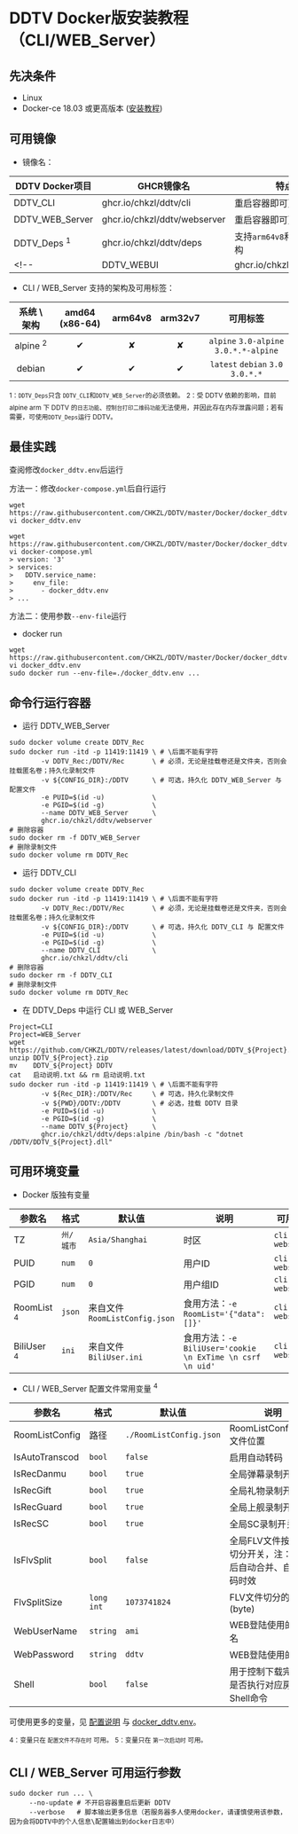 # DDTV Docker版安装教程（CLI/WEB_Server<!--WEBUI-->）

## 先决条件
  - Linux
  - Docker-ce 18.03 或更高版本 ([安装教程](https://mirrors.tuna.tsinghua.edu.cn/help/docker-ce/))

## 可用镜像
- 镜像名：

| DDTV Docker项目 | GHCR镜像名 | 特点 |
| ---- | ---- | ---- |
| DDTV_CLI | ghcr.io/chkzl/ddtv/cli | 重启容器即可更新 DDTV |
| DDTV_WEB_Server | ghcr.io/chkzl/ddtv/webserver |  重启容器即可更新 DDTV |
| DDTV_Deps <sup>1</sup> | ghcr.io/chkzl/ddtv/deps | 支持`arm64v8`和`arm32v7`架构 |
<!-- | DDTV_WEBUI | ghcr.io/chkzl/ddtv/deps | 支持`amd64` `arm64v8` `arm32v7` `386` `arm32v6` `ppc64le` `s390x`架构 | -->

- CLI / WEB_Server 支持的架构及可用标签：

| 系统 \ 架构 | amd64 (x86-64) | arm64v8 | arm32v7 | 可用标签 |
| :----: | :----: | :----: | :----: | :----: |
| alpine <sup>2</sup> | ✔ | ✘ | ✘ | `alpine` `3.0-alpine` `3.0.*.*-alpine` |
| debian | ✔ | ✔ | ✔ | `latest` `debian` `3.0` `3.0.*.*` |

<sup>1：`DDTV_Deps`只含 `DDTV_CLI`和`DDTV_WEB_Server`的必须依赖。</sup>
<sup>2：受 DDTV 依赖的影响，目前 alpine arm 下 DDTV 的`日志功能`、`控制台打印二维码功能`无法使用，并因此存在内存泄露问题；若有需要，可使用`DDTV_Deps`运行 DDTV。</sup>

## 最佳实践

查阅修改`docker_ddtv.env`后运行

方法一：修改`docker-compose.yml`后自行运行

```
wget https://raw.githubusercontent.com/CHKZL/DDTV/master/Docker/docker_ddtv.env
vi docker_ddtv.env

wget https://raw.githubusercontent.com/CHKZL/DDTV/master/Docker/docker_ddtv.env
vi docker-compose.yml
> version: '3'
> services:
>   DDTV.service_name:
>     env_file:
>       - docker_ddtv.env
> ...
```

方法二：使用参数`--env-file`运行

<!--看官方文档是提供了的，但实际测试没成功过，有没有会用的来修改下
- docker-compose
```
wget https://raw.githubusercontent.com/CHKZL/DDTV/master/Docker/docker_ddtv.env
vi docker_ddtv.env

wget https://raw.githubusercontent.com/CHKZL/DDTV/master/docker-compose.yml
sudo docker-compose --env-file ./docker_ddtv.env up
```
-->

- docker run
```
wget https://raw.githubusercontent.com/CHKZL/DDTV/master/Docker/docker_ddtv.env
vi docker_ddtv.env
sudo docker run --env-file=./docker_ddtv.env ...
```

## 命令行运行容器

- 运行 DDTV_WEB_Server

```shell
sudo docker volume create DDTV_Rec
sudo docker run -itd -p 11419:11419 \ # \后面不能有字符
        -v DDTV_Rec:/DDTV/Rec       \ # 必须，无论是挂载卷还是文件夹，否则会挂载匿名卷；持久化录制文件
        -v ${CONFIG_DIR}:/DDTV      \ # 可选，持久化 DDTV_WEB_Server 与 配置文件
        -e PUID=$(id -u)            \
        -e PGID=$(id -g)            \
        --name DDTV_WEB_Server      \
        ghcr.io/chkzl/ddtv/webserver
# 删除容器
sudo docker rm -f DDTV_WEB_Server
# 删除录制文件
sudo docker volume rm DDTV_Rec
```

- 运行 DDTV_CLI

```shell
sudo docker volume create DDTV_Rec
sudo docker run -itd -p 11419:11419 \ # \后面不能有字符
        -v DDTV_Rec:/DDTV/Rec       \ # 必须，无论是挂载卷还是文件夹，否则会挂载匿名卷；持久化录制文件
        -v ${CONFIG_DIR}:/DDTV      \ # 可选，持久化 DDTV_CLI 与 配置文件
        -e PUID=$(id -u)            \
        -e PGID=$(id -g)            \
        --name DDTV_CLI             \
        ghcr.io/chkzl/ddtv/cli
# 删除容器
sudo docker rm -f DDTV_CLI
# 删除录制文件
sudo docker volume rm DDTV_Rec
```

- 在 DDTV_Deps 中运行 CLI 或 WEB_Server

```shell
Project=CLI
Project=WEB_Server
wget  https://github.com/CHKZL/DDTV/releases/latest/download/DDTV_${Project}.zip
unzip DDTV_${Project}.zip
mv    DDTV_${Project} DDTV
cat   启动说明.txt && rm 启动说明.txt
sudo docker run -itd -p 11419:11419 \ # \后面不能有字符
        -v ${Rec_DIR}:/DDTV/Rec     \ # 可选，持久化录制文件
        -v ${PWD}/DDTV:/DDTV        \ # 必选，挂载 DDTV 目录
        -e PUID=$(id -u)            \
        -e PGID=$(id -g)            \
        --name DDTV_${Project}      \
        ghcr.io/chkzl/ddtv/deps:alpine /bin/bash -c "dotnet /DDTV/DDTV_${Project}.dll"
```

## 可用环境变量

- Docker 版独有变量

| 参数名 | 格式 | 默认值 | 说明 | 可用镜像 |
| ---- | ---- | ---- | ---- | ---- |
| TZ | `州/城市` | `Asia/Shanghai` | 时区 | `cli` `webserver` <!--`webui`--> |
| PUID | `num` | `0` | 用户ID | `cli` `webserver` |
| PGID | `num` | `0` | 用户组ID | `cli` `webserver` |
| RoomList <sup>4</sup> | `json` | 来自文件 `RoomListConfig.json` | 食用方法：`-e RoomList='{"data":[]}'` | `cli` `webserver` |
| BiliUser <sup>4</sup> | `ini` | 来自文件 `BiliUser.ini` | 食用方法：`-e BiliUser='cookie \n ExTime \n csrf \n uid'` | `cli` `webserver` |

<!--
| WEBUI_Path | 路径 | `/DDTV/static` | WEBUI的文件夹路径 | `webui` |
| PROXY_PASS | `http(s)://you.host:port` | `http://127.0.0.1:11419` | 需要反代的后端地址, apiUrl=false 时 WEBUI 从反代地址联系 WEB_Server | `webui`|
-->

- CLI / WEB_Server 配置文件常用变量 <sup>4</sup>

| 参数名 | 格式 | 默认值 | 说明 |
| ---- | ---- | ---- | ---- |
| RoomListConfig | 路径 | `./RoomListConfig.json` | RoomListConfig.json文件位置 |
| IsAutoTranscod | `bool` | `false` | 启用自动转码 |
| IsRecDanmu | `bool` | `true` | 全局弹幕录制开关 |
| IsRecGift | `bool` | `true` | 全局礼物录制开关 |
| IsRecGuard | `bool` | `true` | 全局上舰录制开关 |
| IsRecSC | `bool` | `true` | 全局SC录制开关 |
| IsFlvSplit | `bool` | `false` | 全局FLV文件按大小切分开关，注：启动后自动合并、自动转码时效 |
| FlvSplitSize | `long int` | `1073741824` | FLV文件切分的大小(byte) |
| WebUserName | `string` | `ami` | WEB登陆使用的用户名 |
| WebPassword | `string` | `ddtv` | WEB登陆使用的密码 |
| Shell | `bool` | `false` | 用于控制下载完成后是否执行对应房间的Shell命令 |
<!--
- WEBUI 配置文件变量<sup>5</sup>
| 参数名 | 格式 | 默认值 | 说明 |
| ---- | ---- | ---- | ---- |
| apiUrl | `bool` `http(s)://you.host:port` | `http://127.0.0.1:11419` | 后端地址, 同源也请更换为主机IP, 需要反代请填 false |
| mount | 路径 | `/` | 展示目录所在文件系统占用 |
| show | `bool` | `true` | 是否显示 |
| infoshow | `bool` | `true` | 是否显示版权信息 |
| infotext | `string` |  | 版权信息 |
| infolink | `string` |  | 版权信息跳转链接 |
| ICPshow | `bool` | `true` | 是否显示TCP备案信息 |
| ICPtext | `string` |  | TCP备案信息 |
| ICPlink | `string` |  | TCP备案信息跳转链接 |
| GAshow | `bool` | `true` | 是否显示公网安备信息 |
| GAtext | `string` |  | 公网安备信息 |
| GAlink | `string` |  | 公网安备信息跳转链接 |
-->

可使用更多的变量，见 [配置说明](/config/) 与 [docker_ddtv.env](https://github.com/CHKZL/DDTV/blob/master/docker_ddtv.env)。

<sup>4：变量只在 `配置文件不存在时` 可用。</sup>
<sup>5：变量只在 `第一次启动时` 可用。</sup>

## CLI / WEB_Server 可用运行参数

```shell
sudo docker run ... \
     --no-update # 不开启容器重启后更新 DDTV
     --verbose   # 脚本输出更多信息（若服务器多人使用docker，请谨慎使用该参数，因为会将DDTV中的个人信息\配置输出到docker日志中）
```
